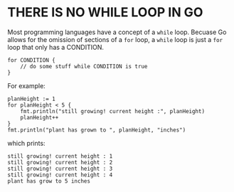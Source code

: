 # THERE IS NO WHILE LOOP IN GO

Most programming languages have a concept of a `while` loop. Becuase Go allows for the omission of sections of a `for` loop, a `while` loop is just a `for` loop that only has a CONDITION.

    for CONDITION {
        // do some stuff while CONDITION is true
    }

For example:

```
planHeight := 1
for planHeight < 5 {
    fmt.println("still growing! current height :", planHeight)
    planHeight++
}
fmt.println("plant has grown to ", planHeight, "inches")
```

which prints:

```
still growing! current height : 1
still growing! current height : 2
still growing! current height : 3
still growing! current height : 4
plant has grow to 5 inches
```
